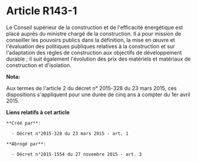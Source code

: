 # Article R143-1

Le Conseil supérieur de la construction et de l'efficacité énergétique est placé auprès du ministre chargé de la
construction. Il a pour mission de conseiller les pouvoirs publics dans la définition, la mise en œuvre et l'évaluation des
politiques publiques relatives à la construction et sur l'adaptation des règles de construction aux objectifs de
développement durable ; il suit également l'évolution des prix des matériels et matériaux de construction et d'isolation.

**Nota:**

Aux termes de l'article 2 du décret n° 2015-328 du 23 mars 2015, ces dispositions s'appliquent pour une durée de cinq ans à
compter du 1er avril 2015.

**Liens relatifs à cet article**

	**Créé par**:

	  - Décret n°2015-328 du 23 mars 2015 - art. 1

	**Abrogé par**:

	  - Décret n°2015-1554 du 27 novembre 2015 - art. 3
